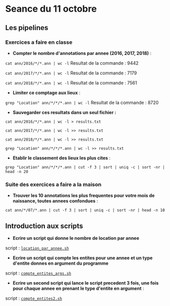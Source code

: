 # Seance du 11 octobre

## Les pipelines

### Exercices a faire en classe

- **Compter le nombre d'annotations par annee (2016, 2017, 2018)** :

`cat ann/2016/*/*.ann | wc -l`
Resultat de la commande : 9442

`cat ann/2017/*/*.ann | wc -l`
Resultat de la commande : 7179

`cat ann/2018/*/*.ann | wc -l`
Resultat de la commande : 7561

- **Limiter ce comptage aux lieux** :

`grep "Location" ann/*/*/*.ann | wc -l`
Resultat de la commande : 8720

- **Sauvegarder ces resultats dans un seul fichier :**

`cat ann/2016/*/*.ann | wc -l > results.txt`

`cat ann/2017/*/*.ann | wc -l >> results.txt`

`cat ann/2018/*/*.ann | wc -l >> results.txt`

`grep "Location" ann/*/*/*.ann | wc -l >> results.txt`

- **Etablir le classement des lieux les plus cites** :

`grep "Location" ann/*/*/*.ann | cut -f 3 | sort | uniq -c | sort -nr | head -n 20`

### Suite des exercices a faire a la maison

- **Trouver les 10 annotations les plus frequentes pour votre mois de naissance, toutes annees confondues** :

`cat ann/*/07/*.ann | cut -f 3 | sort | uniq -c | sort -nr | head -n 10`

## Introduction aux scripts

- **Ecrire un script qui donne le nombre de location par annee**

script : [`location_par_annee.sh`](/location_par_annee.sh)

- **Ecrire un script qui compte les entites pour une annee et un type d'entite donnes en argument du programme**

script : [`compte_entites_args.sh`](/compte_entites_args.sh)

- **Ecrire un second script qui lance le script precedent 3 fois, une fois pour chaque annee en prenant le type d'entite en argument** :

script : [`compte_entites2.sh`](/compte_entites2.sh)

